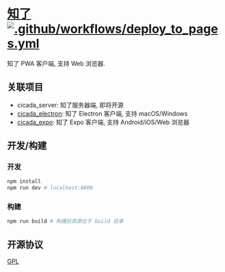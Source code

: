 # [知了](https://cicada.mebtte.com) [![.github/workflows/deploy_to_pages.yml](https://github.com/mebtte/cicada_pwa/actions/workflows/deploy_to_pages.yml/badge.svg)](https://github.com/mebtte/cicada_pwa/actions/workflows/deploy_to_pages.yml)

知了 PWA 客户端, 支持 Web 浏览器.

## 关联项目

- cicada_server: 知了服务器端, 即将开源
- [cicada_electron](https://github.com/mebtte/cicada_electron): 知了 Electron 客户端, 支持 macOS/Windows
- [cicada_expo](https://github.com/mebtte/cicada_expo): 知了 Expo 客户端, 支持 Android/iOS/Web 浏览器

## 开发/构建

### 开发

```bash
npm install
npm run dev # localhost:8000
```

### 构建

```bash
npm run build # 构建后资源位于 build 目录
```

## 开源协议

[GPL](./license)
